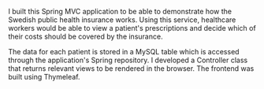 I built this Spring MVC application to be able to demonstrate how the Swedish public health insurance works. 
Using this service, healthcare workers would be able to view a patient's prescriptions and decide which of their costs should be covered by the insurance.

The data for each patient is stored in a MySQL table which is accessed through the application's Spring repository. 
I developed a Controller class that returns relevant views to be rendered in the browser. The frontend was built using Thymeleaf.
